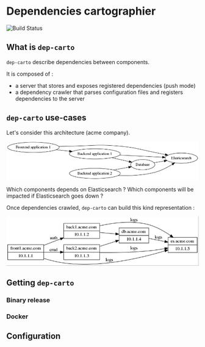 # Dependencies cartographier

![Build Status](https://github.com/barasher/picdexer/workflows/Dep-Carto/badge.svg)

## What is `dep-carto`

`dep-carto` describe dependencies between components.

It is composed of :
- a server that stores and exposes registered dependencies (push mode)
- a dependency crawler that parses configuration files and registers dependencies to the server

## `dep-carto` use-cases

Let's consider this architecture (acme company).

![architecture](doc/architecture.jpg)

Which components depends on Elasticsearch ? Which components will be impacted if Elasticsearch goes down ?

Once dependencies crawled, `dep-carto` can build this kind representation :

![representation](doc/out.jpg)

## Getting `dep-carto`

### Binary release

### Docker

## Configuration

